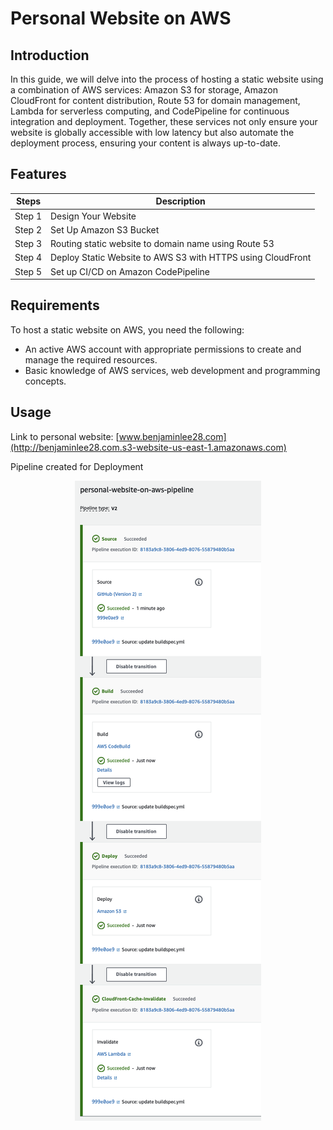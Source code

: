 # Personal Website on AWS
## Introduction
In this guide, we will delve into the process of hosting a static website using a combination of AWS services: Amazon S3 for storage, Amazon CloudFront for content distribution, Route 53 for domain management, Lambda for serverless computing, and CodePipeline for continuous integration and deployment. Together, these services not only ensure your website is globally accessible with low latency but also automate the deployment process, ensuring your content is always up-to-date. 
## Features
| Steps | Description |
| ---- | ---- |
| Step 1 | Design Your Website |
|Step 2 | Set Up Amazon S3 Bucket |
|Step 3 | Routing static website to domain name using Route 53 |
|Step 4 | Deploy Static Website to AWS S3 with HTTPS using CloudFront |
|Step 5 | Set up CI/CD on Amazon CodePipeline |

## Requirements
To host a static website on AWS, you need the following:

- An active AWS account with appropriate permissions to create and manage the required resources.
- Basic knowledge of AWS services, web development and programming concepts.

## Usage
Link to personal website: [www.benjaminlee28.com](http://benjaminlee28.com.s3-website-us-east-1.amazonaws.com)

Pipeline created for Deployment

<p align="center">
  <img src="img/CI:CD_pipeline.png">
</p>
